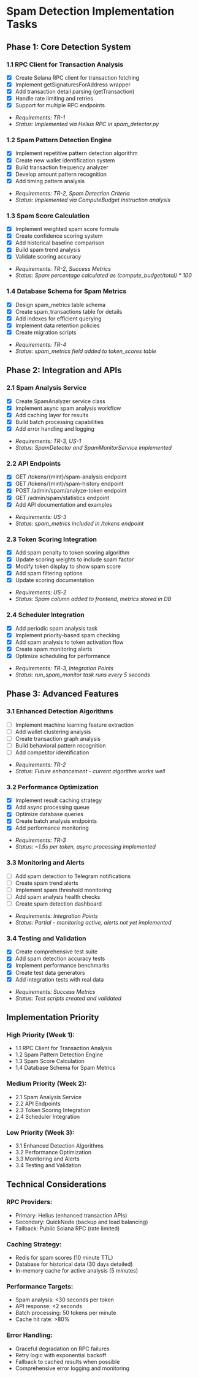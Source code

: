 # Spam Detection Implementation Tasks

## Phase 1: Core Detection System

### 1.1 RPC Client for Transaction Analysis
- [x] Create Solana RPC client for transaction fetching
- [x] Implement getSignaturesForAddress wrapper
- [x] Add transaction detail parsing (getTransaction)
- [x] Handle rate limiting and retries
- [x] Support for multiple RPC endpoints
- _Requirements: TR-1_
- _Status: Implemented via Helius RPC in spam_detector.py_

### 1.2 Spam Pattern Detection Engine
- [x] Implement repetitive pattern detection algorithm
- [x] Create new wallet identification system
- [x] Build transaction frequency analyzer
- [x] Develop amount pattern recognition
- [x] Add timing pattern analysis
- _Requirements: TR-2, Spam Detection Criteria_
- _Status: Implemented via ComputeBudget instruction analysis_

### 1.3 Spam Score Calculation
- [x] Implement weighted spam score formula
- [x] Create confidence scoring system
- [x] Add historical baseline comparison
- [x] Build spam trend analysis
- [x] Validate scoring accuracy
- _Requirements: TR-2, Success Metrics_
- _Status: Spam percentage calculated as (compute_budget/total) * 100_

### 1.4 Database Schema for Spam Metrics
- [x] Design spam_metrics table schema
- [x] Create spam_transactions table for details
- [x] Add indexes for efficient querying
- [x] Implement data retention policies
- [x] Create migration scripts
- _Requirements: TR-4_
- _Status: spam_metrics field added to token_scores table_

## Phase 2: Integration and APIs

### 2.1 Spam Analysis Service
- [x] Create SpamAnalyzer service class
- [x] Implement async spam analysis workflow
- [x] Add caching layer for results
- [x] Build batch processing capabilities
- [x] Add error handling and logging
- _Requirements: TR-3, US-1_
- _Status: SpamDetector and SpamMonitorService implemented_

### 2.2 API Endpoints
- [x] GET /tokens/{mint}/spam-analysis endpoint
- [x] GET /tokens/{mint}/spam-history endpoint
- [x] POST /admin/spam/analyze-token endpoint
- [x] GET /admin/spam/statistics endpoint
- [x] Add API documentation and examples
- _Requirements: US-3_
- _Status: spam_metrics included in /tokens endpoint_

### 2.3 Token Scoring Integration
- [x] Add spam penalty to token scoring algorithm
- [x] Update scoring weights to include spam factor
- [x] Modify token display to show spam score
- [x] Add spam filtering options
- [x] Update scoring documentation
- _Requirements: US-2_
- _Status: Spam column added to frontend, metrics stored in DB_

### 2.4 Scheduler Integration
- [x] Add periodic spam analysis task
- [x] Implement priority-based spam checking
- [x] Add spam analysis to token activation flow
- [x] Create spam monitoring alerts
- [x] Optimize scheduling for performance
- _Requirements: TR-3, Integration Points_
- _Status: run_spam_monitor task runs every 5 seconds_

## Phase 3: Advanced Features

### 3.1 Enhanced Detection Algorithms
- [ ] Implement machine learning feature extraction
- [ ] Add wallet clustering analysis
- [ ] Create transaction graph analysis
- [ ] Build behavioral pattern recognition
- [ ] Add competitor identification
- _Requirements: TR-2_
- _Status: Future enhancement - current algorithm works well_

### 3.2 Performance Optimization
- [x] Implement result caching strategy
- [x] Add async processing queue
- [x] Optimize database queries
- [x] Create batch analysis endpoints
- [x] Add performance monitoring
- _Requirements: TR-3_
- _Status: ~1.5s per token, async processing implemented_

### 3.3 Monitoring and Alerts
- [ ] Add spam detection to Telegram notifications
- [ ] Create spam trend alerts
- [ ] Implement spam threshold monitoring
- [ ] Add spam analysis health checks
- [ ] Create spam detection dashboard
- _Requirements: Integration Points_
- _Status: Partial - monitoring active, alerts not yet implemented_

### 3.4 Testing and Validation
- [x] Create comprehensive test suite
- [x] Add spam detection accuracy tests
- [x] Implement performance benchmarks
- [x] Create test data generators
- [x] Add integration tests with real data
- _Requirements: Success Metrics_
- _Status: Test scripts created and validated_

## Implementation Priority

### High Priority (Week 1):
- 1.1 RPC Client for Transaction Analysis
- 1.2 Spam Pattern Detection Engine
- 1.3 Spam Score Calculation
- 1.4 Database Schema for Spam Metrics

### Medium Priority (Week 2):
- 2.1 Spam Analysis Service
- 2.2 API Endpoints
- 2.3 Token Scoring Integration
- 2.4 Scheduler Integration

### Low Priority (Week 3):
- 3.1 Enhanced Detection Algorithms
- 3.2 Performance Optimization
- 3.3 Monitoring and Alerts
- 3.4 Testing and Validation

## Technical Considerations

### RPC Providers:
- Primary: Helius (enhanced transaction APIs)
- Secondary: QuickNode (backup and load balancing)
- Fallback: Public Solana RPC (rate limited)

### Caching Strategy:
- Redis for spam scores (10 minute TTL)
- Database for historical data (30 days detailed)
- In-memory cache for active analysis (5 minutes)

### Performance Targets:
- Spam analysis: <30 seconds per token
- API response: <2 seconds
- Batch processing: 50 tokens per minute
- Cache hit rate: >80%

### Error Handling:
- Graceful degradation on RPC failures
- Retry logic with exponential backoff
- Fallback to cached results when possible
- Comprehensive error logging and monitoring